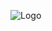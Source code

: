 ![Logo](https://img.tsargrad.tv/cache/7/b/19011103736800fd_Bombardiro_krokodilo_1_.webp/w1056h594fill.webp)
